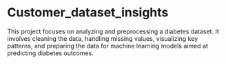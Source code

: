 # Customer_dataset_insights
This project focuses on analyzing and preprocessing a diabetes dataset. It involves cleaning the data, handling missing values, visualizing key patterns, and preparing the data for machine learning models aimed at predicting diabetes outcomes. 
